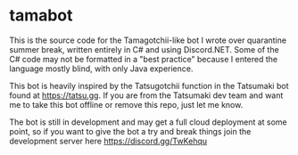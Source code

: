 # tamabot

This is the source code for the Tamagotchii-like bot I wrote over quarantine summer break, written entirely in C# and using Discord.NET.
Some of the C# code may not be formatted in a "best practice" because I entered the language mostly blind, with only Java experience.

This bot is heavily inspired by the Tatsugotchii function in the Tatsumaki bot found at https://tatsu.gg. If you are from the Tatsumaki dev team and want me to take this bot offline or remove this repo, just let me know.

The bot is still in development and may get a full cloud deployment at some point, so if you want to give the bot a try and break things join the development server here https://discord.gg/TwKehqu

